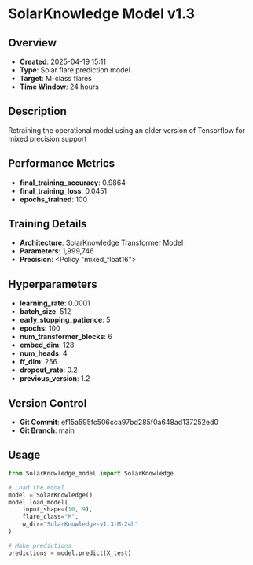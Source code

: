 # SolarKnowledge Model v1.3

## Overview
- **Created**: 2025-04-19 15:11
- **Type**: Solar flare prediction model
- **Target**: M-class flares
- **Time Window**: 24 hours

## Description
Retraining the operational model using an older version of Tensorflow for mixed precision support

## Performance Metrics
- **final_training_accuracy**: 0.9864
- **final_training_loss**: 0.0451
- **epochs_trained**: 100


## Training Details
- **Architecture**: SolarKnowledge Transformer Model
- **Parameters**: 1,999,746
- **Precision**: <Policy "mixed_float16">

## Hyperparameters
- **learning_rate**: 0.0001
- **batch_size**: 512
- **early_stopping_patience**: 5
- **epochs**: 100
- **num_transformer_blocks**: 6
- **embed_dim**: 128
- **num_heads**: 4
- **ff_dim**: 256
- **dropout_rate**: 0.2
- **previous_version**: 1.2

## Version Control
- **Git Commit**: ef15a595fc506cca97bd285f0a648ad137252ed0
- **Git Branch**: main

## Usage
```python
from SolarKnowledge_model import SolarKnowledge

# Load the model
model = SolarKnowledge()
model.load_model(
    input_shape=(10, 9), 
    flare_class="M", 
    w_dir="SolarKnowledge-v1.3-M-24h"
)

# Make predictions
predictions = model.predict(X_test)
```
